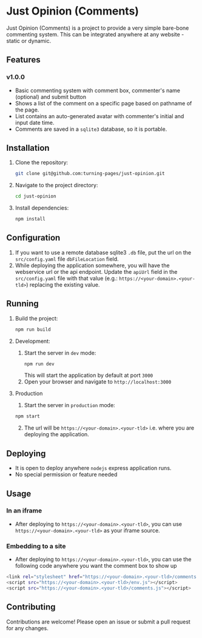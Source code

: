 # Just Opinion (Comments)

Just Opinion (Comments) is a project to provide a very simple bare-bone commenting system. This can be integrated anywhere at any website - static or dynamic.

## Features
### v1.0.0
- Basic commenting system with comment box, commenter's name (optional) and submit button
- Shows a list of the comment on a specific page based on pathname of the page.
- List contains an auto-generated avatar with commenter's initial and input date time.
- Comments are saved in a `sqlite3` database, so it is portable.

## Installation

1. Clone the repository:
    ```bash
    git clone git@github.com:turning-pages/just-opinion.git
    ```
2. Navigate to the project directory:
    ```bash
    cd just-opinion
    ```
3. Install dependencies:
    ```bash
    npm install
    ```

## Configuration
1. If you want to use a remote database sqlite3 `.db` file, put the url on the `src/config.yaml` file `dbFileLocation` field.
2. While deploying the application somewhere, you will have the webservice url or the api endpoint. Update the `apiUrl` field in the `src/config.yaml` file with that value (e.g.: `https://<your-domain>.<your-tld>`) replacing the existing value.

## Running

1. Build the project:
   ```bash
   npm run build
   ```
2. Development:
   1. Start the server in `dev` mode:
        ```bash
        npm run dev
        ```
        This will start the application by default at port `3000`
    2. Open your browser and navigate to `http://localhost:3000`

3. Production
   1. Start the server in `production` mode:
    ```bash
    npm start
    ```
   2. The url will be `https://<your-domain>.<your-tld>` i.e. where you are deploying the application.



## Deploying
- It is open to deploy anywhere `nodejs` express application runs. 
- No special permission or feature needed

## Usage
### In an iframe
- After deploying to `https://<your-domain>.<your-tld>`, you can use `https://<your-domain>.<your-tld>`  as your iframe source.

### Embedding to a site
- After deploying to `https://<your-domain>.<your-tld>`, you can use the following code anywhere you want the comment box to show up
```bash
<link rel="stylesheet" href="https://<your-domain>.<your-tld>/comments.css">
<script src="https://<your-domain>.<your-tld>/env.js"></script>
<script src="https://<your-domain>.<your-tld>/comments.js"></script>
```

## Contributing

Contributions are welcome! Please open an issue or submit a pull request for any changes.

